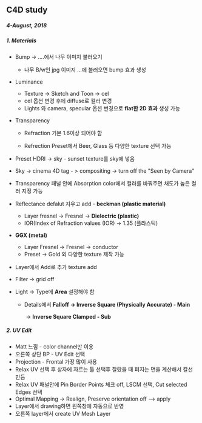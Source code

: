 ## C4D study

##### 4-August, 2018

##### 1. Materials

- Bump -> ….에서 나무 이미지 불러오기

  - 나무 B/w인 jpg 이미지 …에 불러오면 bump 효과 생성

- Luminance

  - Texture -> Sketch and Toon -> cel 
  - cel 옵션 변경 후에 diffuse로 컬러 변경
  - Lights 와 camera, specular 옵션 변경으로 **flat한 2D 효과** 생성 가능

- Transparency

  - Refraction 기본 1.6이상 되어야 함

  - Refrection Preset에서 Beer, Glass 등 다양한 texture 선택 가능

- Preset HDRI -> sky - sunset texture를 sky에 넣음

- Sky -> cinema 4D tag - > compositing -> turn off the "Seen by Camera"

- Transparency 패널 안에 Absorption color에서 컬러를 바꿔주면 채도가 높은 컬러 지정 가능

- Reflectance defalut 지우고 add - **beckman (plastic material)**

  - Layer fresnel -> Fresnel -> **Dielectric (plastic)**
  - IOR(Index of Refraction values (IOR) -> 1.35 (플라스틱)

- **GGX (metal)**

  - Layer Fresnel -> Fresnel -> conductor
  - Preset -> Gold 외 다양한 texture 제작 가능

- Layer에서 Add로 추가 texture add

- Filter -> grid off

- Light -> Type에 **Area** 설정해야 함

  - Details에서 **Falloff -> Inverse Square (Physically Accurate) - Main**

    ​                                -> **Inverse Square Clamped - Sub**



##### 2. UV Edit

- Matt 느낌 - color channel만 이용
- 오른쪽 상단 BP - UV Edit 선택
- Projection - Frontal 가장 많이 사용
- Relax UV 선택 후 상자에 자르는 툴 선택후 잘랐을 때 펴지는 면을 계산해서 칼선 만듬
- Relax UV 패널안에 Pin Border Points 체크 off, LSCM 선택, Cut selected Edges 선택
- Optimal Mapping -> Realign, Preserve orientation off --> apply
- Layer에서 drawing하면 왼쪽창에 자동으로 반영
- 오른쪽 layer에서 create UV Mesh Layer 
